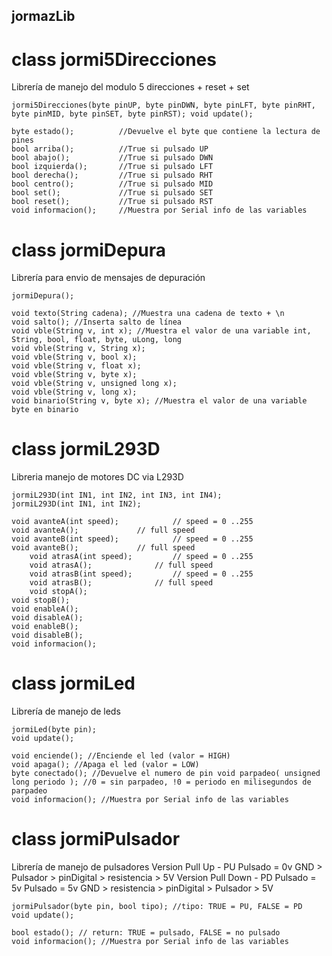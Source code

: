 ##	jormazLib



#	class jormi5Direcciones
Librería de manejo del modulo 5 direcciones + reset + set

	jormi5Direcciones(byte pinUP, byte pinDWN, byte pinLFT, byte pinRHT, byte pinMID, byte pinSET, byte pinRST); void update();

	byte estado(); 			//Devuelve el byte que contiene la lectura de pines 
	bool arriba(); 			//True si pulsado UP 
	bool abajo(); 			//True si pulsado DWN 
	bool izquierda(); 		//True si pulsado LFT 
	bool derecha(); 		//True si pulsado RHT 
	bool centro(); 			//True si pulsado MID 
	bool set(); 			//True si pulsado SET 
	bool reset(); 			//True si pulsado RST 
	void informacion();		//Muestra por Serial info de las variables



#	class jormiDepura
Librería para envio de mensajes de depuración

	jormiDepura();

	void texto(String cadena); //Muestra una cadena de texto + \n 
	void salto(); //Inserta salto de línea
	void vble(String v, int x); //Muestra el valor de una variable int, String, bool, float, byte, uLong, long 
	void vble(String v, String x); 
	void vble(String v, bool x); 
	void vble(String v, float x); 
	void vble(String v, byte x); 
	void vble(String v, unsigned long x); 
	void vble(String v, long x);
	void binario(String v, byte x); //Muestra el valor de una variable byte en binario



#	class jormiL293D
Libreria manejo de motores DC via L293D

	jormiL293D(int IN1, int IN2, int IN3, int IN4);
	jormiL293D(int IN1, int IN2);

	void avanteA(int speed);			// speed = 0 ..255
	void avanteA();				// full speed
	void avanteB(int speed);			// speed = 0 ..255
	void avanteB();				// full speed    
    	void atrasA(int speed);			// speed = 0 ..255
    	void atrasA();				// full speed
    	void atrasB(int speed);			// speed = 0 ..255
    	void atrasB();				// full speed    
    	void stopA();	
	void stopB();	
	void enableA();
	void disableA();
	void enableB();
	void disableB();
	void informacion();

#	class jormiLed
Librería de manejo de leds

	jormiLed(byte pin); 
	void update();

	void enciende(); //Enciende el led (valor = HIGH) 
	void apaga(); //Apaga el led (valor = LOW) 
	byte conectado(); //Devuelve el numero de pin void parpadeo( unsigned long periodo ); //0 = sin parpadeo, !0 = periodo en milisegundos de parpadeo 
	void informacion(); //Muestra por Serial info de las variables



#	class jormiPulsador
Librería de manejo de pulsadores 
	Version Pull Up - PU 
			Pulsado = 0v GND > Pulsador > pinDigital > resistencia > 5V 
	Version Pull Down - PD 
			Pulsado = 5v Pulsado = 5v GND > resistencia > pinDigital > Pulsador > 5V

	jormiPulsador(byte pin, bool tipo); //tipo: TRUE = PU, FALSE = PD 
	void update();

	bool estado(); // return: TRUE = pulsado, FALSE = no pulsado 
	void informacion(); //Muestra por Serial info de las variables
